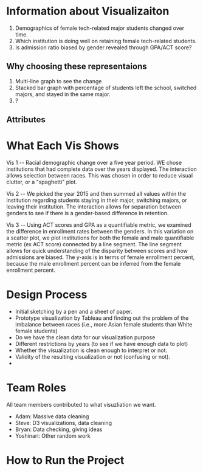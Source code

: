 # Information about Visualizaiton
1. Demographics of female tech-related major students changed over time.
1. Which institution is doing well on retaining female tech-related students.
1. Is admission ratio biased by gender revealed through GPA/ACT score?

## Why choosing these representaions
1. Multi-line graph to see the change
1. Stacked bar graph with percentage of students left the school, switched majors, and stayed in the same major.
1. ?

## Attributes

# What Each Vis Shows

Vis 1 -- Racial demographic change over a five year period. WE chose institutions that had complete data over the years displayed. The interaction allows selection between races. This was chosen in order to reduce visual clutter, or a "spaghetti" plot.

Vis 2 -- We picked the year 2015 and then summed all values within the institution regarding students staying in their major, switching majors, or leaving their institution. The interaction allows for separation between genders to see if there is a gender-based difference in retention.

Vis 3 -- Using ACT scores and GPA as a quantifiable metric, we examined the difference in enrollment rates between the genders. In this variation on a scatter plot, we plot institutions for both the female and male quantifiable metric (ex ACT score) connected by a line segment. The line segment allows for quick understanding of the disparity between scores and how admissions are biased. The y-axis is in terms of female enrollment percent, because the male enrollment percent can be inferred from the female enrollment percent.

# Design Process
* Initial sketching by a pen and a sheet of paper.
* Prototype visualization by Tableau and finding out the problem of the imbalance between races (i.e., more Asian female students than White female students)
* Do we have the clean data for our visualization purpose
* Different restrictions by years (to see if we have enough data to plot)
* Whether the visualization is clean enough to interpret or not.
* Validity of the resulting visualization or not (confusing or not).
*


# Team Roles
All team members contributed to what visuzliation we want.
* Adam: Massive data cleaning
* Steve: D3 visualizations, data cleaning
* Bryan: Data checking, giving ideas
* Yoshinari: Other random work

# How to Run the Project

